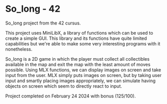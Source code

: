 # So_long - 42
So_long project from the 42 cursus.

This project uses MiniLibX, a library of functions which can be used to create a simple GUI. This library and its functions have quite limited capabilities but we're able to make some very interesting programs with it nonetheless.

So_long is a 2D game in which the player must collect all collectibles available in the map and exit the map with the least amount of moves possible. Using MLX functions, we can display images on screen and take input from the user. MLX simply puts images on screen, but by taking user input and smartly placing images appropriately, we can simulate having objects on screen which seem to directly react to input.

Project completed on February 24 2024 with bonus (125/100).
